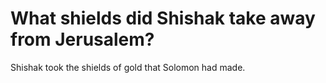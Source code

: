 # What shields did Shishak take away from Jerusalem?

Shishak took the shields of gold that Solomon had made.
